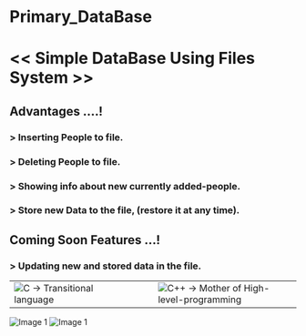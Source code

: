 #            Primary_DataBase
# << Simple DataBase Using Files System >>

## Advantages ....!
### > Inserting People to file.
### > Deleting People to file.
### > Showing info about new currently added-people.
### > Store new Data to the file, (restore it at any time).



## Coming Soon Features ...!
### > Updating new and stored data in the file.



<table>
  <tr>
    <td><img src="https://cdn.hackr.io/uploads/topics_svg/c.svg" alt="C -> Transitional language"></td>  <td></td> <!-- Empty column -->  <td></td>  <td></td>  <td></td>  <td></td>
    <td><img src="https://brandslogos.com/wp-content/uploads/thumbs/c-logo-black-and-white.png" alt="C++ -> Mother of High-level-programming"></td>
     <tr><!-- This is an empty row --></tr>
  </tr>
</table>

<div>
  <img src="https://cdn.hackr.io/uploads/topics_svg/c.svg" alt="Image 1">
  <img src="https://brandslogos.com/wp-content/uploads/thumbs/c-logo-black-and-white.png" alt="Image 1">
</div>
